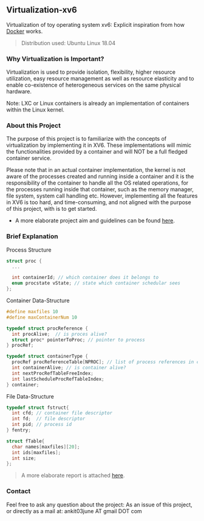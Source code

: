 ## Virtualization-xv6

Virtualization of toy operating system xv6: Explicit inspiration from how [Docker](https://github.com/docker) works.

> Distribution used: Ubuntu Linux 18.04

### Why Virtualization is Important?

Virtualization is used to provide isolation, flexibility, higher resource utilization, easy resource management as well as resource elasticity and to enable co-existence of heterogeneous services on the same physical hardware.

Note: LXC or Linux containers is already an implementation of containers within the Linux kernel.

### About this Project

The purpose of this project is to familiarize with the concepts of virtualization by implementing it in XV6. These implementations will mimic the functionalities provided by a container and will NOT be a full fledged container service.

Please note that in an actual container implementation, the kernel is not aware of the processes created and running inside a container and it is the responsibility of the container to handle all the OS related operations, for the processes running inside that container, such as the memory manager, file system, system call handling etc. However, implementing all the features in XV6 is too hard, and time-consuming, and not aligned with the purpose of this project, with is to get started.


+ A more elaborate project aim and guidelines can be found [here](https://github.com/techcentaur/Dockerisation-xv6/blob/master/main.pdf).


### Brief Explanation

<dl>
	<dt>Process Structure</dt>
</dl>

```c
struct proc {
  ...

  int containerId; // which container does it belongs to
  enum procstate vState; // state which container schedular sees 
};
```

<dl>
	<dt>Container Data-Structure</dt>
</dl>

```c
#define maxfiles 10
#define maxContainerNum 10

typedef struct procReference {
  int procAlive;  // is proces alive?
  struct proc* pointerToProc; // pointer to process
} procRef;

typedef struct containerType {
  procRef procReferenceTable[NPROC]; // list of process references in container
  int containerAlive; // is container alive?
  int nextProcRefTableFreeIndex;
  int lastScheduleProcRefTableIndex;
} container;
```

<dl>
	<dt>File Data-Structure</dt>
</dl>

```c
typedef struct fstruct{
  int cfd; // container file descriptor
  int fd;  // file descriptor
  int pid; // process id
} fentry;

struct fTable{
  char names[maxfiles][20];
  int ids[maxfiles];
  int size;
};
```

> A more elaborate report is attached [here](https://github.com/techcentaur/Dockerisation-xv6/blob/master/report.pdf).

### Contact
Feel free to ask any question about the project: As an issue of this project, or directly as a mail at: ankit03june AT gmail DOT com